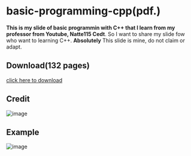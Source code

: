# basic-programming-cpp(pdf.)
**This is my slide of basic programmin with C++ that I learn from my professor from Youtube, Natte115 Cedt**. So I want to share my slide fow who want to learning C++.
**Absolutely** This slide is mine, do not claim or adapt.

## Download(132 pages)
[click here to download](https://mega.nz/file/oSxxCJyZ#oJmIKgaQEuEk6Q7WSkmHbu0dLWYghe6ha8JGAwFtl_Y)

## Credit
![image](https://github.com/user-attachments/assets/df41c6f2-ddf0-4ed4-adeb-981807baaed6)

## Example
![image](https://github.com/user-attachments/assets/1944f3de-8a59-494e-b182-d0efdd351db9)
